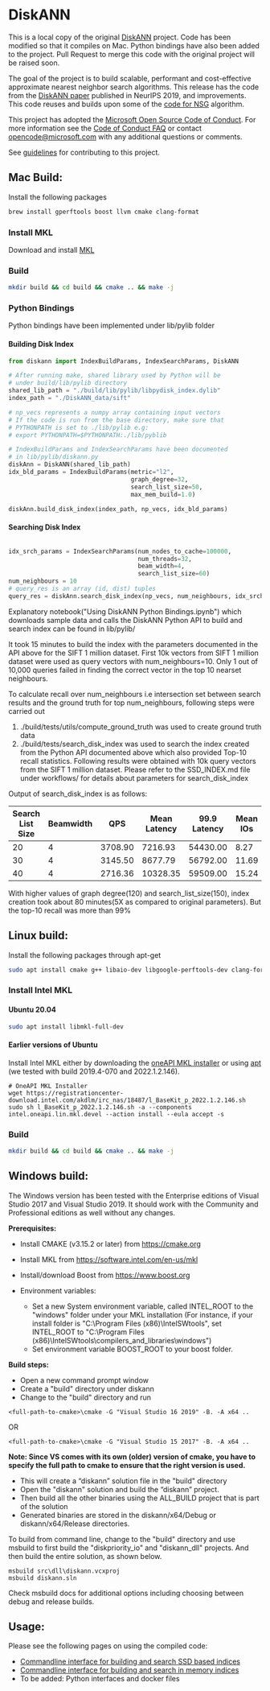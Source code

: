 # DiskANN

This is a local copy of the original [DiskANN](https://github.com/microsoft/DiskANN) project. Code has been modified so that it compiles on Mac.
Python bindings have also been added to the project. Pull Request to merge this code with the
original project will be raised soon.

The goal of the project is to build scalable, performant and cost-effective approximate nearest neighbor search algorithms.
This release has the code from the [DiskANN paper](https://papers.nips.cc/paper/9527-rand-nsg-fast-accurate-billion-point-nearest-neighbor-search-on-a-single-node.pdf) published in NeurIPS 2019, and improvements. 
This code reuses and builds upon some of the [code for NSG](https://github.com/ZJULearning/nsg) algorithm.

This project has adopted the [Microsoft Open Source Code of Conduct](https://opensource.microsoft.com/codeofconduct/).
For more information see the [Code of Conduct FAQ](https://opensource.microsoft.com/codeofconduct/faq/) or
contact [opencode@microsoft.com](mailto:opencode@microsoft.com) with any additional questions or comments.

See [guidelines](CONTRIBUTING.md) for contributing to this project.

## Mac Build:

Install the following packages

```bash
brew install gperftools boost llvm cmake clang-format
```

### Install MKL
Download and install [MKL](https://www.intel.com/content/www/us/en/developer/tools/oneapi/onemkl-download.html?operatingsystem=mac&distributions=webdownload&options=online)

### Build
```bash
mkdir build && cd build && cmake .. && make -j
```

### Python Bindings
Python bindings have been implemented under lib/pylib folder

#### Building Disk Index
```python
from diskann import IndexBuildParams, IndexSearchParams, DiskANN

# After running make, shared library used by Python will be 
# under build/lib/pylib directory
shared_lib_path = "./build/lib/pylib/libpydisk_index.dylib"
index_path = "./DiskANN_data/sift"

# np_vecs represents a numpy array containing input vectors
# If the code is run from the base directory, make sure that
# PYTHONPATH is set to ./lib/pylib e.g:
# export PYTHONPATH=$PYTHONPATH:./lib/pyblib

# IndexBuildParams and IndexSearchParams have been documented
# in lib/pylib/diskann.py
diskAnn = DiskANN(shared_lib_path)
idx_bld_params = IndexBuildParams(metric="l2", 
                                  graph_degree=32, 
                                  search_list_size=50,
                                  max_mem_build=1.0)

diskAnn.build_disk_index(index_path, np_vecs, idx_bld_params)

```

#### Searching Disk Index
```python

idx_srch_params = IndexSearchParams(num_nodes_to_cache=100000, 
                                    num_threads=32, 
                                    beam_width=4,
                                    search_list_size=60)
num_neighbours = 10
# query_res is an array (id, dist) tuples
query_res = diskAnn.search_disk_index(np_vecs, num_neighbours, idx_srch_params)

```
Explanatory notebook("Using DiskANN Python Bindings.ipynb") which downloads sample data and calls the DiskANN Python API to build and search index can be found in lib/pylib/

It took 15 minutes to build the index with the parameters documented in the API above for the SIFT 1 million dataset.
First 10k vectors from SIFT 1 million dataset were used as query vectors with num_neighbours=10.
Only 1 out of 10,000 queries failed in finding the correct vector in the top 10 nearset neighbours.

To calculate recall over num_neighbours i.e intersection set between search
results and the ground truth for top num_neighbours, following steps were carried out

1. ./build/tests/utils/compute_ground_truth was used to create ground truth data
2. ./build/tests/search_disk_index was used to search the index created from the Python API documented above which also provided Top-10 recall statistics. Following results were obtained with 10k query vectors from the SIFT 1 million dataset.
Please refer to the SSD_INDEX.md file under workflows/ for details about parameters for search_disk_index


Output of search_disk_index is as follows:

|     Search List Size   | Beamwidth |         QPS    | Mean Latency    |   99.9 Latency |      Mean IOs  |      CPU (s)   |    Recall@10 |
| --------------------   | --------- |  ------------- |  -------------- |   ------------ |   ------------ |   ------------ |   ---------- |
|        20              |        4  |       3708.90  |       7216.93   |     54430.00   |         8.27   |      4840.86   |        97.94 |
|        30              |        4  |       3145.50  |       8677.79   |     56792.00   |        11.69   |      5804.54   |        98.39 |
|        40              |        4  |       2716.36  |      10328.35   |     59509.00   |        15.24   |      7087.09   |        98.69 |


With higher values of graph degree(120) and search_list_size(150), index creation took about 80 minutes(5X as compared to original parameters). But the top-10 recall was more than 99% 




## Linux build:

Install the following packages through apt-get

```bash
sudo apt install cmake g++ libaio-dev libgoogle-perftools-dev clang-format libboost-dev
```

### Install Intel MKL
#### Ubuntu 20.04
```bash
sudo apt install libmkl-full-dev
```

#### Earlier versions of Ubuntu
Install Intel MKL either by downloading the [oneAPI MKL installer](https://www.intel.com/content/www/us/en/developer/tools/oneapi/onemkl.html) or using [apt](https://software.intel.com/en-us/articles/installing-intel-free-libs-and-python-apt-repo) (we tested with build 2019.4-070 and 2022.1.2.146).

```
# OneAPI MKL Installer
wget https://registrationcenter-download.intel.com/akdlm/irc_nas/18487/l_BaseKit_p_2022.1.2.146.sh
sudo sh l_BaseKit_p_2022.1.2.146.sh -a --components intel.oneapi.lin.mkl.devel --action install --eula accept -s
```

### Build
```bash
mkdir build && cd build && cmake .. && make -j 
```

## Windows build:

The Windows version has been tested with the Enterprise editions of Visual Studio 2017 and Visual Studio 2019. It should work with the Community and Professional editions as well without any changes. 

**Prerequisites:**

* Install CMAKE (v3.15.2 or later) from https://cmake.org
* Install MKL from https://software.intel.com/en-us/mkl
* Install/download Boost from https://www.boost.org

* Environment variables: 
    * Set a new System environment variable, called INTEL_ROOT to the "windows" folder under your MKL installation
	   (For instance, if your install folder is "C:\Program Files (x86)\IntelSWtools", set INTEL_ROOT to "C:\Program Files (x86)\IntelSWtools\compilers_and_libraries\windows")
    * Set environment variable BOOST_ROOT to your boost folder.

**Build steps:**
-	Open a new command prompt window
-	Create a "build" directory under diskann
-	Change to the "build" directory and run  
```
<full-path-to-cmake>\cmake -G "Visual Studio 16 2019" -B. -A x64 ..
```
OR 
```
<full-path-to-cmake>\cmake -G "Visual Studio 15 2017" -B. -A x64 ..
```

**Note: Since VS comes with its own (older) version of cmake, you have to specify the full path to cmake to ensure that the right version is used.**
-	This will create a “diskann” solution file in the "build" directory
-	Open the "diskann" solution and build the “diskann” project. 
- 	Then build all the other binaries using the ALL_BUILD project that is part of the solution
- 	Generated binaries are stored in the diskann/x64/Debug or diskann/x64/Release directories.

To build from command line, change to the "build" directory and use msbuild to first build the "diskpriority_io" and "diskann_dll" projects. And then build the entire solution, as shown below.
```
msbuild src\dll\diskann.vcxproj
msbuild diskann.sln
```
Check msbuild docs for additional options including choosing between debug and release builds.


## Usage:

Please see the following pages on using the compiled code:

- [Commandline interface for building and search SSD based indices](workflows/SSD_index.md)  
- [Commandline interface for building and search in memory indices](workflows/in_memory_index.md) 
- To be added: Python interfaces and docker files
